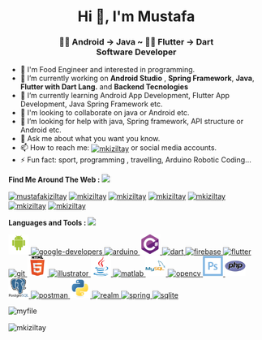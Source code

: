 
<h1 align=" center">Hi 👋, I'm Mustafa </h1>
<h3 align=" center"> 👨‍💻 Android -> Java ~ 👨‍💻 Flutter ->  Dart <br/> Software Developer </h3>

- :school: I'm Food Engineer and interested in programming.  
- 🔭 I’m currently working on **Android Studio** , **Spring Framework**, **Java**, **Flutter with Dart Lang.** and **Backend Tecnologies** 
- 🌱 I’m currently learning Android App Development, Flutter App Development, Java Spring Framework etc.
- 👯 I'm looking to collaborate on java or Android etc.
- 🤔 I’m looking for help with java, Spring framework, API structure or Android etc.
- 💬 Ask me about what you want you know.
- 📫 How to reach me: <a href="https://linkedin.com/in/mkiziltay" target="blank"><img align="center" src="https://nekuda.co.il/wp-content/uploads/2020/01/pexels-photo-2060507-1-1024x314.jpg" alt="mkiziltay" height="20" width="65" /></a> or social media accounts.
- ⚡ Fun fact: sport, programming , travelling, Arduino Robotic Coding...

<b>Find Me Around The Web : </b><img src="https://i.hizliresim.com/11am68m.gif" height="25"> </a>
<p align=" left">
<a href="https://twitter.com/mustafakiziltay " target="blank"><img align="center" src="https://raw.githubusercontent.com/rahuldkjain/github-profile-readme-generator/master/src/images/icons/Social/twitter.svg" alt="mustafakiziltay" height="30" width="40" /></a>
<a href="https://linkedin.com/in/mkiziltay" target="blank"><img align="center" src="https://raw.githubusercontent.com/rahuldkjain/github-profile-readme-generator/master/src/images/icons/Social/linked-in-alt.svg" alt="mkiziltay" height="30" width="40" /></a>
<a href="https://instagram.com/mkiziltay" target="blank"><img align="center" src="https://raw.githubusercontent.com/rahuldkjain/github-profile-readme-generator/master/src/images/icons/Social/instagram.svg" alt="mkiziltay" height="30" width="40" /></a>
<a href="https://www.youtube.com/c/mkiziltay" target="blank"><img align="center" src="https://raw.githubusercontent.com/rahuldkjain/github-profile-readme-generator/master/src/images/icons/Social/youtube.svg" alt="mkiziltay" height="30" width="40" /></a>
<a href="https://www.hackerrank.com/mkiziltay" target="blank"><img align="center" src="https://raw.githubusercontent.com/rahuldkjain/github-profile-readme-generator/master/src/images/icons/Social/hackerrank.svg" alt="mkiziltay" height="30" width="40" /></a>
 <a href="https://stackoverflow.com/users/18609129/mkiziltay" target="blank"><img align="center" src="https://mostafaghadimi.github.io/files/img/stackoverflow.png" alt="mkiziltay" height="30" width="30" /></a>
 <a href="https://medium.com/@mkiziltay" target="blank"><img align="center" src="https://seeklogo.com/images/M/medium-logo-93CDCF6451-seeklogo.com.png" alt="mkiziltay" height="30" width="30" /></a>
</p>

<b> Languages and Tools : </b><img src="https://i.hizliresim.com/kjqxp5w.gif" height="22"> </a>
<p align="left"> <a href="https://developer.android.com" target="_blank" rel="noreferrer"> <img src="https://raw.githubusercontent.com/devicons/devicon/master/icons/android/android-original-wordmark.svg" alt="android" width="40" height="40"/> </a>
 <a href="https://developers.google.com/" target="_blank" rel="noreferrer"> <img src="https://developers.google.com/site-assets/developers-logo-color.svg" alt="google-developers" width="80" height="50"/> </a>
 <a href="https://www.arduino.cc/" target="_blank" rel="noreferrer"> <img src="https://cdn.worldvectorlogo.com/logos/arduino-1.svg" alt="arduino" width="40" height="40"/> </a>
 <a href="https://www.w3schools.com/cs/" target="_blank" rel="noreferrer"> <img src="https://raw.githubusercontent.com/devicons/devicon/master/icons/csharp/csharp-original.svg" alt="csharp" width="40" height="40"/> </a>
 <a href="https://dart.dev" target="_blank" rel="noreferrer"> <img src="https://www.vectorlogo.zone/logos/dartlang/dartlang-icon.svg" alt="dart" width="40" height="40"/> </a> <a href="https://firebase.google.com/" target="_blank" rel="noreferrer"> <img src="https://www.vectorlogo.zone/logos/firebase/firebase-icon.svg" alt="firebase" width="40" height="40"/> </a> <a href="https://flutter.dev" target="_blank" rel="noreferrer"> <img src="https://www.vectorlogo.zone/logos/flutterio/flutterio-icon.svg" alt="flutter" width="40" height="40"/> </a> <a href="https://git-scm.com/" target="_blank" rel="noreferrer"> <img src="https://www.vectorlogo.zone/logos/git-scm/git-scm-icon.svg" alt="git" width="40" height="40"/> </a> <a href="https://www.w3.org/html/" target="_blank" rel="noreferrer"> <img src="https://raw.githubusercontent.com/devicons/devicon/master/icons/html5/html5-original-wordmark.svg" alt="html5" width="40" height="40"/> </a> <a href="https://www.adobe.com/in/products/illustrator.html" target="_blank" rel="noreferrer"> <img src="https://www.vectorlogo.zone/logos/adobe_illustrator/adobe_illustrator-icon.svg" alt="illustrator" width="40" height="40"/> </a> <a href="https://www.java.com" target="_blank" rel="noreferrer"> <img src="https://raw.githubusercontent.com/devicons/devicon/master/icons/java/java-original.svg" alt="java" width="40" height="40"/> </a> <a href="https://www.mathworks.com/" target="_blank" rel="noreferrer"> <img src="https://upload.wikimedia.org/wikipedia/commons/2/21/Matlab_Logo.png" alt="matlab" width="40" height="40"/> </a> <a href="https://www.mysql.com/" target="_blank" rel="noreferrer"> <img src="https://raw.githubusercontent.com/devicons/devicon/master/icons/mysql/mysql-original-wordmark.svg" alt="mysql" width="40" height="40"/> </a> <a href="https://opencv.org/" target="_blank" rel="noreferrer"> <img src="https://www.vectorlogo.zone/logos/opencv/opencv-icon.svg" alt="opencv" width="40" height="40"/> </a> <a href="https://www.photoshop.com/en" target="_blank" rel="noreferrer"> <img src="https://raw.githubusercontent.com/devicons/devicon/master/icons/photoshop/photoshop-line.svg" alt="photoshop" width="40" height="40"/> </a> <a href="https://www.php.net" target="_blank" rel="noreferrer"> <img src="https://raw.githubusercontent.com/devicons/devicon/master/icons/php/php-original.svg" alt="php" width="40" height="40"/> </a> <a href="https://www.postgresql.org" target="_blank" rel="noreferrer"> <img src="https://raw.githubusercontent.com/devicons/devicon/master/icons/postgresql/postgresql-original-wordmark.svg" alt="postgresql" width="40" height="40"/> </a> <a href="https://postman.com" target="_blank" rel="noreferrer"> <img src="https://www.vectorlogo.zone/logos/getpostman/getpostman-icon.svg" alt="postman" width="40" height="40"/> </a> <a href="https://www.python.org" target="_blank" rel="noreferrer"> <img src="https://raw.githubusercontent.com/devicons/devicon/master/icons/python/python-original.svg" alt="python" width="40" height="40"/> </a> <a href="https://realm.io/" target="_blank" rel="noreferrer"> <img src="https://raw.githubusercontent.com/bestofjs/bestofjs-webui/8665e8c267a0215f3159df28b33c365198101df5/public/logos/realm.svg" alt="realm" width="40" height="40"/> </a> <a href="https://spring.io/" target="_blank" rel="noreferrer"> <img src="https://www.vectorlogo.zone/logos/springio/springio-icon.svg" alt="spring" width="40" height="40"/> </a> <a href="https://www.sqlite.org/" target="_blank" rel="noreferrer"> <img src="https://www.vectorlogo.zone/logos/sqlite/sqlite-icon.svg" alt="sqlite" width="40" height="40"/> </a> </p>

![myfile](https://i.pinimg.com/originals/e4/26/70/e426702edf874b181aced1e2fa5c6cde.gif)


<p><img align="center" src="https://github-readme-stats.vercel.app/api/top-langs?username=mkiziltay&show_icons=true&locale=en&layout=compact" alt="mkiziltay" /></p>
